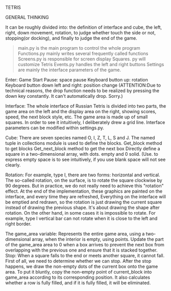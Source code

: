 TETRIS



GENERAL THINKING

It can be roughly divided into: the definition of interface and cube, the left, right, down movement, rotation, to judge whether touch the side or not, stopping(or docking),  and finally to judge the end of the game.


> main.py is the main program to control the whole program
> Functions.py mainly writes several frequently called functions
> Screens.py is responsible for screen display
> Squares. py will customize Tetris
> Events.py handles the left and right buttons
> Settings are mainly the interface parameters of the game.


Enter: Game Start
Pause: space pause
Keyboard button up: rotation
Keyboard button down left and right: position change
(ATTENTION:Due to technical reasons, the drop function needs to be realized by pressing the down key constantly. It can't automatically drop. Sorry.)

Interface:
The whole interface of Russian Tetris is divided into two parts, the game area on the left and the display area on the right, showing scores, speed, the next block style, etc.
The game area is made up of small squares. In order to see it intuitively, I deliberately drew a grid line. Interface parameters can be modified within settings.py.

Cube:
There are seven species named O, I, Z, T, L, S and J.
The named tuple in collections module is used to define the blocks.
Get_block method to get blocks
Get_next_block method to get the next box
Directly define a square in a two-dimensional array, with dots. empty and 0 solid. (Use. to express empty space is to see intuitively, if you use blank space will not see clearly.

Rotation:
For example, type I, there are two forms: horizontal and vertical. The so-called rotation, on the surface, is to rotate the square clockwise by 90 degrees.
But in practice, we do not really need to achieve this "rotation" effect.
At the end of the implementation, these graphics are painted on the interface, and every time they are refreshed,
Everything on the interface will be emptied and redrawn, so the rotation is just drawing the current square instead of drawing the previous shape.
It's about drawing the shape after rotation. On the other hand, in some cases it is impossible to rotate.
For example, type I vertical bar can not rotate when it is close to the left and right border.

The game_area variable:
Represents the entire game area, using a two-dimensional array, when the interior is empty, using points.
Update the part of the game_area area to 0 when a box arrives to prevent the next box from overlapping with the previous one and ensure that it is stacked together.
Stop:
When a square falls to the end or meets another square, it cannot fall.
First of all, we need to determine whether we can stop. After the stop happens, we draw the non-empty dots of the current box onto the game area. To put it bluntly, copy the non-empty point of current_block into game_area according to its corresponding position.
It also calculates whether a row is fully filled, and if it is fully filled, it will be eliminated.



